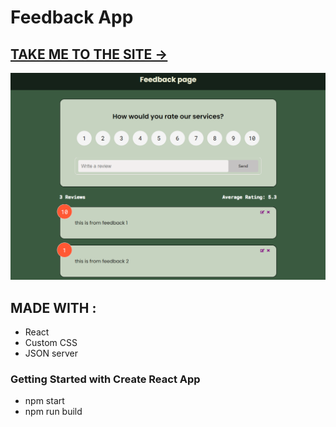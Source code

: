 # Feedback App

 <h2>
   <a href="https://feedback-app-react-rs.netlify.app/" target="_blank">
      TAKE ME TO THE SITE ->
   </a>
</h2>

![Preview](./public/extras/preview.png)

## MADE WITH :
- React
- Custom CSS
- JSON server


### Getting Started with Create React App
- npm start
- npm run build